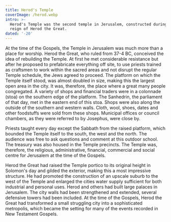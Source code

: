```yaml
---
title: Herod's Temple
coverImage: /herod.webp
intro: >-
  Herod's Temple was the second temple in Jerusalem, constructed during the
  reign of Herod the Great.
dated: '-20'
---
```


At the time of the Gospels, the Temple in Jerusalem was much more than a place for worship. Herod the Great, who ruled from 37-4 BC, conceived the idea of rebuilding the Temple. At first he met considerable resistance but after he proposed to prefabricate everything off site, to use priests trained as craftsmen to work within the sacred areas and not disrupt the regular Temple schedule, the Jews agreed to proceed. The platform on which the Temple itself stood, was almost doubled in size, making this the largest open area in the city. It was, therefore, the place where a great many people congregated. A variety of shops and financial traders were in a colonnade (stoa) on the southern edge of the platform. The Sanhedrin, the parliament of that day, met in the eastern end of this stoa. Shops were also along the outside of the southern and western walls. Cloth, wool, shoes, dates and other foodstuffs were sold from these shops. Municipal offices or council chambers, as they were referred to by Josephus, were close by.

Priests taught every day except the Sabbath from the raised platform, which bounded the Temple itself to the south, the west and the north. The audience was free to ask questions and comment at this outdoor school. The treasury was also housed in the Temple precincts. The Temple was, therefore, the religious, administrative, financial, commercial and social centre for Jerusalem at the time of the Gospels.

Herod the Great had raised the Temple portico to its original height in Solomon's day and gilded the exterior, making this a most impressive structure. He had promoted the construction of an upscale suburb to the west of the Temple and enlarged the cities water supply sufficient for both industrial and personal uses. Herod and others had built large palaces in Jerusalem. The city walls had been strengthened and extended, several defensive towers had been included. At the time of the Gospels, Herod the Great had transformed a small struggling city into a sophisticated metropolis, which became the setting for many of the events recorded in New Testament Gospels.
